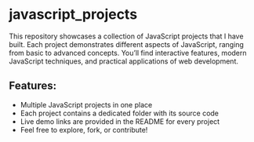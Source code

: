 # javascript_projects
This repository showcases a collection of JavaScript projects that I have built. Each project demonstrates different aspects of JavaScript, ranging from basic to advanced concepts. You’ll find interactive features, modern JavaScript techniques, and practical applications of web development.
## Features:
- Multiple JavaScript projects in one place
- Each project contains a dedicated folder with its source code
- Live demo links are provided in the README for every project
- Feel free to explore, fork, or contribute!
